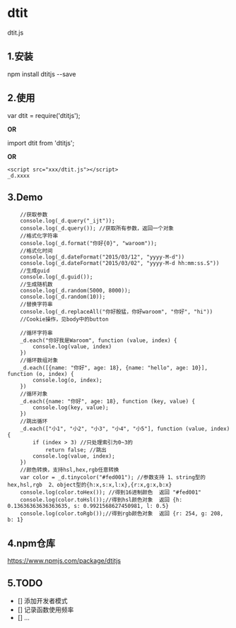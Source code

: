 # dtit
dtit.js

## 1.安装
npm install dtitjs --save

## 2.使用
var dtit = require('dtitjs');  

<b>OR</b>  

import dtit from 'dtitjs';  

<b>OR</b>  

```
<script src="xxx/dtit.js"></script>
_d.xxxx
```  

## 3.Demo
```
    //获取参数
    console.log(_d.query("_ijt"));
    console.log(_d.query()); //获取所有参数，返回一个对象
    //格式化字符串
    console.log(_d.format("你好{0}", "waroom"));
    //格式化时间
    console.log(_d.dateFormat("2015/03/12", "yyyy-M-d"))
    console.log(_d.dateFormat("2015/03/02", "yyyy-M-d hh:mm:ss.S"))
    //生成guid
    console.log(_d.guid());
    //生成随机数
    console.log(_d.random(5000, 8000));
    console.log(_d.random(10));
    //替换字符串
    console.log(_d.replaceAll("你好殷猛，你好waroom", "你好", "hi"))
    //Cookie操作，见body中的button

    //循环字符串
    _d.each("你好我是Waroom", function (value, index) {
        console.log(value, index)
    })
    //循环数组对象
    _d.each([{name: "你好", age: 18}, {name: "hello", age: 10}], function (o, index) {
        console.log(o, index);
    })
    //循环对象
    _d.each({name: "你好", age: 18}, function (key, value) {
        console.log(key, value);
    })
    //跳出循环
    _d.each(["小1", "小2", "小3", "小4", "小5"], function (value, index) {
        if (index > 3) //只处理索引为0~3的
            return false; //跳出
        console.log(value, index);
    })
    //颜色转换，支持hsl,hex,rgb任意转换
    var color = _d.tinycolor("#fed001"); //参数支持 1、string型的hex,hsl,rgb  2、object型的{h:x,s:x,l:x},{r:x,g:x,b:x}
    console.log(color.toHex()); //得到16进制颜色  返回 "#fed001"
    console.log(color.toHsl());//得到hsl颜色对象  返回 {h: 0.13636363636363635, s: 0.9921568627450981, l: 0.5}
    console.log(color.toRgb());//得到rgb颜色对象  返回 {r: 254, g: 208, b: 1}
```
## 4.npm仓库
https://www.npmjs.com/package/dtitjs
## 5.TODO  
- [] 添加开发者模式  
- [] 记录函数使用频率  
- [] ...

